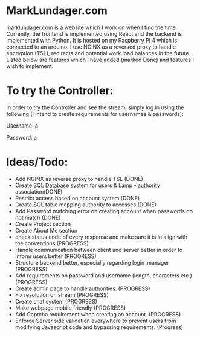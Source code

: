 # MarkLundager.com

marklundager.com is a website which I work on when I find the time. Currently, the frontend is implemented using React and the backend is implemented with Python. It is hosted on my Raspberry Pi 4 which is
connected to an arduino. I use NGINX as a reversed proxy to handle encryption (TSL), redirects and potential work load balances in the future. Listed below are features which I have added (marked Done)
and features I wish to implement.


# To try the Controller:

In order to try the Controller and see the stream, simply log in using the following (I intend to create requirements for usernames & passwords):

Username: a

Password: a


# Ideas/Todo:

- Add NGINX as reverse proxy to handle TSL (DONE)
- Create SQL Database system for users & Lamp - authority association(DONE)
- Restrict access based on account system (DONE)
- Create SQL table mapping authority to accesses (DONE)
- Add Password matching error on creating account when passwords do not match (DONE)
- Create Project section
- Create About Me section
- check status code of every response and make sure it is in align with the conventions (PROGRESS)
- Handle communication between client and server better in order to inform users better  (PROGRESS)
- Structure backend better, especially regarding login_manager  (PROGRESS)
- Add requirements on password and username (length, characters etc.)  (PROGRESS)
- Create admin page to handle authorities.  (PROGRESS)
- Fix resolution on stream  (PROGRESS)
- Create chat system (PROGRESS)
- Make webpage mobile friendly (PROGRESS)
- Add Captcha requirement when creating an account. (PROGRESS)
- Enforce Server side validation everywhere to prevent users from modifying Javascript code and bypassing requirements. (Progress)

